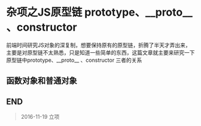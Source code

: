 # 杂项之JS原型链 prototype、\_\_proto\_\_ 、constructor

前端时间研究JS对象的深复制，想要保持原有的原型链，折腾了半天才弄出来，主要是对原型链不太熟悉，只是知道一些简单的东西，这篇文章就主要来研究一下 原型链中prototype、\_\_proto\_\_ 、constructor 三者的关系

## 函数对象和普通对象

## END

>2016-11-19 立项

